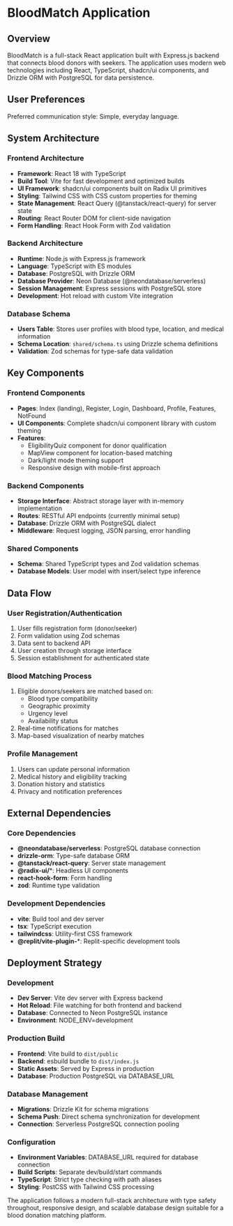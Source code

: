 # BloodMatch Application

## Overview

BloodMatch is a full-stack React application built with Express.js backend that connects blood donors with seekers. The application uses modern web technologies including React, TypeScript, shadcn/ui components, and Drizzle ORM with PostgreSQL for data persistence.

## User Preferences

Preferred communication style: Simple, everyday language.

## System Architecture

### Frontend Architecture
- **Framework**: React 18 with TypeScript
- **Build Tool**: Vite for fast development and optimized builds
- **UI Framework**: shadcn/ui components built on Radix UI primitives
- **Styling**: Tailwind CSS with CSS custom properties for theming
- **State Management**: React Query (@tanstack/react-query) for server state
- **Routing**: React Router DOM for client-side navigation
- **Form Handling**: React Hook Form with Zod validation

### Backend Architecture
- **Runtime**: Node.js with Express.js framework
- **Language**: TypeScript with ES modules
- **Database**: PostgreSQL with Drizzle ORM
- **Database Provider**: Neon Database (@neondatabase/serverless)
- **Session Management**: Express sessions with PostgreSQL store
- **Development**: Hot reload with custom Vite integration

### Database Schema
- **Users Table**: Stores user profiles with blood type, location, and medical information
- **Schema Location**: `shared/schema.ts` using Drizzle schema definitions
- **Validation**: Zod schemas for type-safe data validation

## Key Components

### Frontend Components
- **Pages**: Index (landing), Register, Login, Dashboard, Profile, Features, NotFound
- **UI Components**: Complete shadcn/ui component library with custom theming
- **Features**: 
  - EligibilityQuiz component for donor qualification
  - MapView component for location-based matching
  - Dark/light mode theming support
  - Responsive design with mobile-first approach

### Backend Components
- **Storage Interface**: Abstract storage layer with in-memory implementation
- **Routes**: RESTful API endpoints (currently minimal setup)
- **Database**: Drizzle ORM with PostgreSQL dialect
- **Middleware**: Request logging, JSON parsing, error handling

### Shared Components
- **Schema**: Shared TypeScript types and Zod validation schemas
- **Database Models**: User model with insert/select type inference

## Data Flow

### User Registration/Authentication
1. User fills registration form (donor/seeker)
2. Form validation using Zod schemas
3. Data sent to backend API
4. User creation through storage interface
5. Session establishment for authenticated state

### Blood Matching Process
1. Eligible donors/seekers are matched based on:
   - Blood type compatibility
   - Geographic proximity
   - Urgency level
   - Availability status
2. Real-time notifications for matches
3. Map-based visualization of nearby matches

### Profile Management
1. Users can update personal information
2. Medical history and eligibility tracking
3. Donation history and statistics
4. Privacy and notification preferences

## External Dependencies

### Core Dependencies
- **@neondatabase/serverless**: PostgreSQL database connection
- **drizzle-orm**: Type-safe database ORM
- **@tanstack/react-query**: Server state management
- **@radix-ui/***: Headless UI components
- **react-hook-form**: Form handling
- **zod**: Runtime type validation

### Development Dependencies
- **vite**: Build tool and dev server
- **tsx**: TypeScript execution
- **tailwindcss**: Utility-first CSS framework
- **@replit/vite-plugin-***: Replit-specific development tools

## Deployment Strategy

### Development
- **Dev Server**: Vite dev server with Express backend
- **Hot Reload**: File watching for both frontend and backend
- **Database**: Connected to Neon PostgreSQL instance
- **Environment**: NODE_ENV=development

### Production Build
- **Frontend**: Vite build to `dist/public`
- **Backend**: esbuild bundle to `dist/index.js`
- **Static Assets**: Served by Express in production
- **Database**: Production PostgreSQL via DATABASE_URL

### Database Management
- **Migrations**: Drizzle Kit for schema migrations
- **Schema Push**: Direct schema synchronization for development
- **Connection**: Serverless PostgreSQL connection pooling

### Configuration
- **Environment Variables**: DATABASE_URL required for database connection
- **Build Scripts**: Separate dev/build/start commands
- **TypeScript**: Strict type checking with path aliases
- **Styling**: PostCSS with Tailwind CSS processing

The application follows a modern full-stack architecture with type safety throughout, responsive design, and scalable database design suitable for a blood donation matching platform.